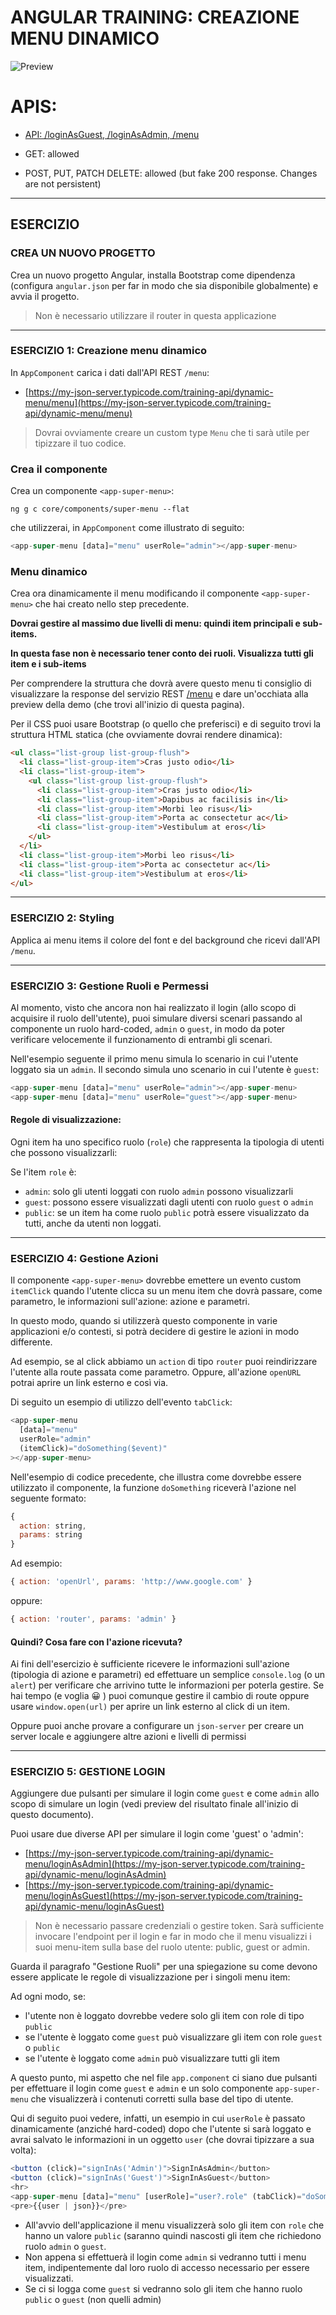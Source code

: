 # ANGULAR TRAINING: CREAZIONE MENU DINAMICO

![Preview](menu-preview.gif "Preview")

# APIS:

* [API: /loginAsGuest, /loginAsAdmin, /menu](https://my-json-server.typicode.com/training-api/dynamic-menu)

* GET: allowed
* POST, PUT, PATCH DELETE: allowed (but fake 200 response. Changes are not persistent)

---


## ESERCIZIO

### CREA UN NUOVO PROGETTO

Crea un nuovo progetto Angular, installa Bootstrap come dipendenza (configura `angular.json` per far in modo che sia disponibile globalmente) e avvia il progetto.

> Non è necessario utilizzare il router in questa applicazione

---

### ESERCIZIO 1: Creazione menu dinamico

In `AppComponent` carica i dati dall'API REST `/menu`:

* [https://my-json-server.typicode.com/training-api/dynamic-menu/menu](https://my-json-server.typicode.com/training-api/dynamic-menu/menu)

> Dovrai ovviamente creare un custom type `Menu` che ti sarà utile per tipizzare il tuo codice.


### Crea il componente

Crea un componente `<app-super-menu>`:

```
ng g c core/components/super-menu --flat
```

che utilizzerai, in `AppComponent` come illustrato di seguito:

```javascript
<app-super-menu [data]="menu" userRole="admin"></app-super-menu>
```

### Menu dinamico

Crea ora dinamicamente il menu modificando il componente `<app-super-menu>` che hai creato nello step precedente.

**Dovrai gestire al massimo due livelli di menu: quindi item principali e sub-items.**

**In questa fase non è necessario tener conto dei ruoli. Visualizza tutti gli item e i sub-items**

Per comprendere la struttura che dovrà avere questo menu ti consiglio di visualizzare la response del servizio REST [/menu](https://my-json-server.typicode.com/training-api/dynamic-menu/menu) e dare un'occhiata alla preview della demo (che trovi all'inizio di questa pagina).

Per il CSS puoi usare Bootstrap (o quello che preferisci) e di seguito trovi la struttura HTML statica (che ovviamente dovrai rendere dinamica):

```html
<ul class="list-group list-group-flush">
  <li class="list-group-item">Cras justo odio</li>
  <li class="list-group-item">
    <ul class="list-group list-group-flush">
      <li class="list-group-item">Cras justo odio</li>
      <li class="list-group-item">Dapibus ac facilisis in</li>
      <li class="list-group-item">Morbi leo risus</li>
      <li class="list-group-item">Porta ac consectetur ac</li>
      <li class="list-group-item">Vestibulum at eros</li>
    </ul>
  </li>
  <li class="list-group-item">Morbi leo risus</li>
  <li class="list-group-item">Porta ac consectetur ac</li>
  <li class="list-group-item">Vestibulum at eros</li>
</ul>
```

---

### ESERCIZIO 2: Styling

Applica ai menu items il colore del font e del background che ricevi dall'API `/menu`.

 
---

### ESERCIZIO 3: Gestione Ruoli e Permessi
Al momento, visto che ancora non hai realizzato il login (allo scopo di acquisire il ruolo dell'utente), puoi simulare diversi scenari passando al componente un ruolo hard-coded, `admin` o `guest`, in modo da poter verificare velocemente il funzionamento di entrambi gli scenari.

Nell'esempio seguente il primo menu simula lo scenario in cui l'utente loggato sia un `admin`. Il secondo simula uno scenario in cui l'utente è `guest`:

```javascript
<app-super-menu [data]="menu" userRole="admin"></app-super-menu>
<app-super-menu [data]="menu" userRole="guest"></app-super-menu>
```

#### Regole di visualizzazione:

Ogni item ha uno specifico ruolo (`role`) che rappresenta la tipologia di utenti che possono visualizzarli:

Se l'item `role` è:

* `admin`: solo gli utenti loggati con ruolo `admin` possono visualizzarli
* `guest`: possono essere visualizzati dagli utenti con ruolo `guest` o `admin`
* `public`: se un item ha come ruolo `public` potrà essere visualizzato da tutti, anche da utenti non loggati.

---

### ESERCIZIO 4: Gestione Azioni
Il componente `<app-super-menu>` dovrebbe emettere un evento custom `itemClick` quando l'utente clicca su un menu item che dovrà passare, come parametro, le informazioni sull'azione: azione e parametri.
 
In questo modo, quando si utilizzerà questo componente in varie applicazioni e/o contesti, si potrà decidere di gestire le azioni in modo differente.

Ad esempio, se al click abbiamo un `action` di tipo `router` puoi reindirizzare l'utente alla route passata come parametro. Oppure, all'azione `openURL` potrai aprire un link esterno e così via.

Di seguito un esempio di utilizzo dell'evento `tabClick`:

```javascript
<app-super-menu 
  [data]="menu" 
  userRole="admin"
  (itemClick)="doSomething($event)"
></app-super-menu>
``` 

Nell'esempio di codice precedente, che illustra come dovrebbe essere utilizzato il componente, la funzione `doSomething` riceverà l'azione nel seguente formato:

```javascript
{
  action: string,
  params: string  
}
```

Ad esempio:

```javascript
{ action: 'openUrl', params: 'http://www.google.com' }
```

oppure:

```javascript
{ action: 'router', params: 'admin' }
```

#### Quindi? Cosa fare con l'azione ricevuta?

Ai fini dell'esercizio è sufficiente ricevere le informazioni sull'azione (tipologia di azione e parametri) ed effettuare un semplice `console.log` (o un `alert`) per verificare che arrivino tutte le informazioni per poterla gestire.
Se hai tempo (e voglia 😀 ) puoi comunque gestire il cambio di route oppure usare `window.open(url)` per aprire un link esterno al click di un item.

Oppure puoi anche provare a configurare un `json-server` per creare un server locale e aggiungere altre azioni e livelli di permissi


---

### ESERCIZIO 5: GESTIONE LOGIN

Aggiungere due pulsanti per simulare il login come `guest` e come `admin` allo scopo di simulare un login (vedi preview del risultato finale all'inizio di questo documento).


Puoi usare due diverse API per simulare il login come 'guest' o 'admin':
 
* [https://my-json-server.typicode.com/training-api/dynamic-menu/loginAsAdmin](https://my-json-server.typicode.com/training-api/dynamic-menu/loginAsAdmin)
* [https://my-json-server.typicode.com/training-api/dynamic-menu/loginAsGuest](https://my-json-server.typicode.com/training-api/dynamic-menu/loginAsGuest)


> Non è necessario passare credenziali o gestire token. Sarà sufficiente invocare l'endpoint per il login e far in modo che il menu visualizzi i suoi menu-item sulla base del ruolo utente: public, guest or admin.

Guarda il paragrafo "Gestione Ruoli" per una spiegazione su come devono essere applicate le regole di visualizzazione per i singoli menu item:

Ad ogni modo, se:

* l'utente non è loggato dovrebbe vedere solo gli item con role di tipo `public`
* se l'utente è loggato come `guest` può visualizzare gli item con role `guest` o `public`
* se l'utente è loggato come `admin` può visualizzare tutti gli item



A questo punto, mi aspetto che nel file `app.component` ci siano due pulsanti per effettuare il login come `guest` e `admin` e  un solo componente `app-super-menu`  che visualizzerà i contenuti corretti sulla base del tipo di utente.

Qui di seguito puoi vedere, infatti, un esempio in cui `userRole` è passato dinamicamente (anziché hard-coded) dopo che l'utente si sarà loggato e avrai salvato le informazioni in un oggetto `user` (che dovrai tipizzare a sua volta):

```javascript
<button (click)="signInAs('Admin')">SignInAsAdmin</button>
<button (click)="signInAs('Guest')">SignInAsGuest</button>
<hr>
<app-super-menu [data]="menu" [userRole]="user?.role" (tabClick)="doSomething($event)"></app-super-menu>
<pre>{{user | json}}</pre>
```


* All'avvio dell'applicazione il menu visualizzerà solo gli item con `role` che hanno un valore `public` (saranno quindi nascosti gli item che richiedono ruolo `admin` o `guest`.
* Non appena si effettuerà il login come `admin` si vedranno tutti i menu item, indipentemente dal loro ruolo di accesso necessario per essere visualizzati.
* Se ci si logga come `guest` si vedranno solo gli item che hanno ruolo `public` o `guest` (non quelli admin)


